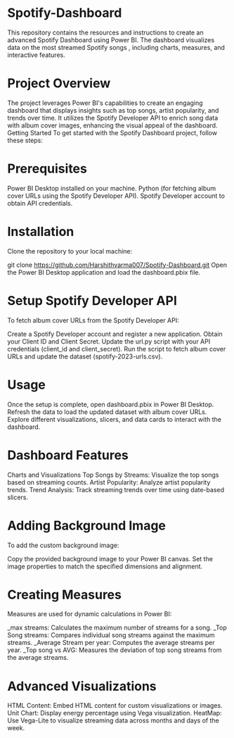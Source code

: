 # Spotify-Dashboard
This repository contains the resources and instructions to create an advanced Spotify Dashboard using Power BI. The dashboard visualizes data on the most streamed Spotify songs , including charts, measures, and interactive features.
# Project Overview
The project leverages Power BI's capabilities to create an engaging dashboard that displays insights such as top songs, artist popularity, and trends over time. It utilizes the Spotify Developer API to enrich song data with album cover images, enhancing the visual appeal of the dashboard.
Getting Started
To get started with the Spotify Dashboard project, follow these steps:

# Prerequisites
Power BI Desktop installed on your machine.
Python (for fetching album cover URLs using the Spotify Developer API).
Spotify Developer account to obtain API credentials.
# Installation
Clone the repository to your local machine:

git clone https://github.com/Harshithvarma007/Spotify-Dashboard.git
Open the Power BI Desktop application and load the dashboard.pbix file.

# Setup Spotify Developer API
To fetch album cover URLs from the Spotify Developer API:

Create a Spotify Developer account and register a new application.
Obtain your Client ID and Client Secret.
Update the url.py script with your API credentials (client_id and client_secret).
Run the script to fetch album cover URLs and update the dataset (spotify-2023-urls.csv).
# Usage
Once the setup is complete, open dashboard.pbix in Power BI Desktop. Refresh the data to load the updated dataset with album cover URLs. Explore different visualizations, slicers, and data cards to interact with the dashboard.

# Dashboard Features
Charts and Visualizations
Top Songs by Streams: Visualize the top songs based on streaming counts.
Artist Popularity: Analyze artist popularity trends.
Trend Analysis: Track streaming trends over time using date-based slicers.
# Adding Background Image
To add the custom background image:

Copy the provided background image to your Power BI canvas.
Set the image properties to match the specified dimensions and alignment.
# Creating Measures
Measures are used for dynamic calculations in Power BI:

_max streams: Calculates the maximum number of streams for a song.
_Top Song streams: Compares individual song streams against the maximum streams.
_Average Stream per year: Computes the average streams per year.
_Top song vs AVG: Measures the deviation of top song streams from the average streams.
# Advanced Visualizations
HTML Content: Embed HTML content for custom visualizations or images.
Unit Chart: Display energy percentage using Vega visualization.
HeatMap: Use Vega-Lite to visualize streaming data across months and days of the week.
